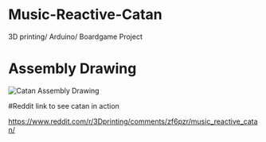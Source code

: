 # Music-Reactive-Catan
3D printing/ Arduino/ Boardgame Project

# Assembly Drawing 

![Catan Assembly Drawing](https://user-images.githubusercontent.com/55515683/206863610-0e9c55bc-98ea-4298-a4e8-c56382edc0b1.png)

#Reddit link to see catan in action 

https://www.reddit.com/r/3Dprinting/comments/zf6pzr/music_reactive_catan/

